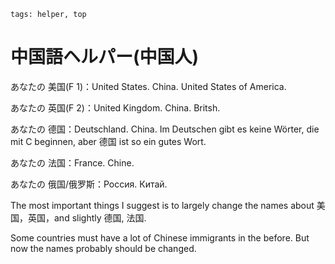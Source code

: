```
tags: helper, top
```


# 中国語ヘルパー(中国人)


あなたの 美国(F 1)：United States. China. United States of America.

あなたの 英国(F 2)：United Kingdom. China. Britsh.

あなたの 德国：Deutschland. China. Im Deutschen gibt es keine Wörter, die mit C beginnen, aber 德国 ist so ein gutes Wort.

あなたの 法国：France. Chine.

あなたの 俄国/俄罗斯：Россия. Китай.


The most important things I suggest is to largely change the names about 美国，英国，and slightly 德国, 法国. 

Some countries must have a lot of Chinese immigrants in the before. But now the names probably should be changed.